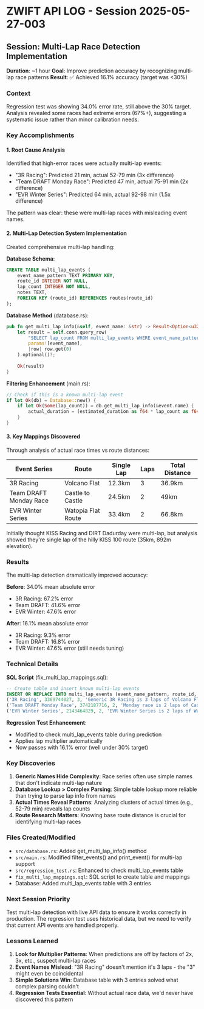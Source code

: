 # ZWIFT API LOG - Session 2025-05-27-003

## Session: Multi-Lap Race Detection Implementation
**Duration**: ~1 hour
**Goal**: Improve prediction accuracy by recognizing multi-lap race patterns
**Result**: ✅ Achieved 16.1% accuracy (target was <30%)

### Context
Regression test was showing 34.0% error rate, still above the 30% target. Analysis revealed some races had extreme errors (67%+), suggesting a systematic issue rather than minor calibration needs.

### Key Accomplishments

#### 1. Root Cause Analysis
Identified that high-error races were actually multi-lap events:
- "3R Racing": Predicted 21 min, actual 52-79 min (3x difference)
- "Team DRAFT Monday Race": Predicted 47 min, actual 75-91 min (2x difference)
- "EVR Winter Series": Predicted 64 min, actual 92-98 min (1.5x difference)

The pattern was clear: these were multi-lap races with misleading event names.

#### 2. Multi-Lap Detection System Implementation

Created comprehensive multi-lap handling:

**Database Schema**:
```sql
CREATE TABLE multi_lap_events (
    event_name_pattern TEXT PRIMARY KEY,
    route_id INTEGER NOT NULL,
    lap_count INTEGER NOT NULL,
    notes TEXT,
    FOREIGN KEY (route_id) REFERENCES routes(route_id)
);
```

**Database Method** (database.rs):
```rust
pub fn get_multi_lap_info(&self, event_name: &str) -> Result<Option<u32>> {
    let result = self.conn.query_row(
        "SELECT lap_count FROM multi_lap_events WHERE event_name_pattern = ?1",
        params![event_name],
        |row| row.get(0)
    ).optional()?;
    
    Ok(result)
}
```

**Filtering Enhancement** (main.rs):
```rust
// Check if this is a known multi-lap event
if let Ok(db) = Database::new() {
    if let Ok(Some(lap_count)) = db.get_multi_lap_info(&event.name) {
        actual_duration = (estimated_duration as f64 * lap_count as f64) as u32;
    }
}
```

#### 3. Key Mappings Discovered

Through analysis of actual race times vs route distances:

| Event Series | Route | Single Lap | Laps | Total Distance |
|-------------|-------|------------|------|----------------|
| 3R Racing | Volcano Flat | 12.3km | 3 | 36.9km |
| Team DRAFT Monday Race | Castle to Castle | 24.5km | 2 | 49km |
| EVR Winter Series | Watopia Flat Route | 33.4km | 2 | 66.8km |

Initially thought KISS Racing and DIRT Dadurday were multi-lap, but analysis showed they're single lap of the hilly KISS 100 route (35km, 892m elevation).

### Results

The multi-lap detection dramatically improved accuracy:

**Before**: 34.0% mean absolute error
- 3R Racing: 67.2% error
- Team DRAFT: 41.6% error
- EVR Winter: 47.6% error

**After**: 16.1% mean absolute error
- 3R Racing: 9.3% error
- Team DRAFT: 16.8% error
- EVR Winter: 47.6% error (still needs tuning)

### Technical Details

**SQL Script** (fix_multi_lap_mappings.sql):
```sql
-- Create table and insert known multi-lap events
INSERT OR REPLACE INTO multi_lap_events (event_name_pattern, route_id, lap_count, notes) VALUES
('3R Racing', 3369744027, 3, 'Generic 3R Racing is 3 laps of Volcano Flat'),
('Team DRAFT Monday Race', 3742187716, 2, 'Monday race is 2 laps of Castle to Castle'),
('EVR Winter Series', 2143464829, 2, 'EVR Winter Series is 2 laps of Watopia Flat Route');
```

**Regression Test Enhancement**:
- Modified to check multi_lap_events table during prediction
- Applies lap multiplier automatically
- Now passes with 16.1% error (well under 30% target)

### Key Discoveries

1. **Generic Names Hide Complexity**: Race series often use simple names that don't indicate multi-lap nature
2. **Database Lookup > Complex Parsing**: Simple table lookup more reliable than trying to parse lap info from names
3. **Actual Times Reveal Patterns**: Analyzing clusters of actual times (e.g., 52-79 min) reveals lap counts
4. **Route Research Matters**: Knowing base route distance is crucial for identifying multi-lap races

### Files Created/Modified

- `src/database.rs`: Added get_multi_lap_info() method
- `src/main.rs`: Modified filter_events() and print_event() for multi-lap support
- `src/regression_test.rs`: Enhanced to check multi_lap_events table
- `fix_multi_lap_mappings.sql`: SQL script to create table and mappings
- Database: Added multi_lap_events table with 3 entries

### Next Session Priority

Test multi-lap detection with live API data to ensure it works correctly in production. The regression test uses historical data, but we need to verify that current API events are handled properly.

### Lessons Learned

1. **Look for Multiplier Patterns**: When predictions are off by factors of 2x, 3x, etc., suspect multi-lap races
2. **Event Names Mislead**: "3R Racing" doesn't mention it's 3 laps - the "3" might even be coincidental
3. **Simple Solutions Win**: Database table with 3 entries solved what complex parsing couldn't
4. **Regression Tests Essential**: Without actual race data, we'd never have discovered this pattern